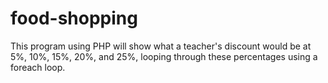 # food-shopping
This program using PHP will show what a teacher's discount would be at 5%, 10%, 15%, 20%, and 25%, looping through these percentages using a foreach loop. 
